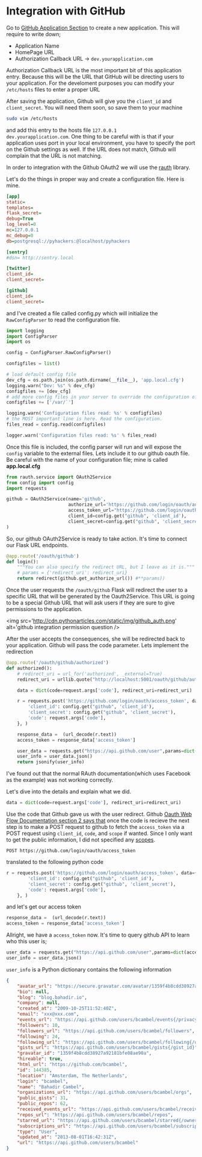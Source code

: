 # Integration with GitHub

Go to [GitHub Application Section](https://github.com/settings/applications/new) to create a new application. This will require to write down;

- Application Name
- HomePage URL
- Authorization Callback URL -> <code>dev.yourapplication.com</code>

Authorization Callback URL is the most important bit of this application entry. Because this will be the URL that GitHub will be directing users
to your application. For the develoment purposes you can modify your <code>/etc/hosts</code> files to enter a proper URL

After saving the application, Github will give you the <code>client_id</code> and <code>client_secret</code>. You will need them soon, so save them to your machine

```bash
sudo vim /etc/hosts
```

and add this entry to the hosts file <code>127.0.0.1 dev.yourapplication.com</code>. One thing to be careful with is that if your application uses port in your local
environment, you have to specify the port on the Github settings as well. If the URL does not match, Github will complain that the URL is not matching.

In order to integration with the Github OAuth2 we will use the [rauth](https://github.com/litl/rauth) library.

Let's do the things in proper way and create a configuration file. Here is mine.

```cfg
[app]
static=
templates=
flask_secret=
debug=True
log_level=0
mc=127.0.0.1
mc_debug=0
db=postgresql://pyhackers:@localhost/pyhackers

[sentry]
#dsn= http://sentry.local

[twitter]
client_id=
client_secret=

[github]
client_id=
client_secret=
```

and I've created a file called config.py which will initialize the <code>RawConfigParser</code> to read the configuration file.

```python
import logging
import ConfigParser
import os

config = ConfigParser.RawConfigParser()

configfiles = list()

# load default config file
dev_cfg = os.path.join(os.path.dirname(__file__), 'app.local.cfg')
logging.warn("Dev: %s" % dev_cfg)
configfiles += [dev_cfg]
# add more config files in your server to override the configuration of your development environment
configfiles += ['/var/`']

logging.warn('Configuration files read: %s' % configfiles)
# the MOST important line is here. Read the configuration.
files_read = config.read(configfiles)

logger.warn('Configuration files read: %s' % files_read)
```

Once this file is included, the config parser will run and will expose the <code>config</code> variable to the external files. Lets include it to our github
oauth file. Be careful with the name of your configuration file; mine is called **app.local.cfg**

```python
from rauth.service import OAuth2Service
from config import config
import requests

github = OAuth2Service(name='github',
                       authorize_url='https://github.com/login/oauth/authorize',
                       access_token_url="https://github.com/login/oauth/access_token",
                       client_id=config.get("github", 'client_id'),
                       client_secret=config.get("github", 'client_secret')
)
```

So, our github OAuth2Service is ready to take action. It's time to connect our Flask URL endpoints.

```python
@app.route('/oauth/github')
def login():
    """You can also specify the redirect URL, but I leave as it is."""
    # params = {'redirect_uri': redirect_uri}
    return redirect(github.get_authorize_url()) #**params))
```

Once the user requests the <code>/oauth/github</code> Flask will redirect the user to a specific URL that will be generated by the Oauth2Service.
This URL is going to be a special Github URL that will ask users if they are sure to give permissions to the application.

<img src='http://cdn.pythonarticles.com/static/img/github_auth.png' alt='github integration permission question />

After the user accepts the consequences, she will be redirected back to your application. Github will pass the code parameter.
Lets implement the redirection

```python
@app.route('/oauth/github/authorized')
def authorized():
    # redirect_uri = url_for('authorized', _external=True)
    redirect_uri = urllib.quote("http://localhost:5001/oauth/github/authorized")

    data = dict(code=request.args['code'], redirect_uri=redirect_uri)

    r = requests.post('https://github.com/login/oauth/access_token', data={
        'client_id': config.get("github", 'client_id'),
        'client_secret': config.get("github", 'client_secret'),
        'code': request.args['code'],
    }, )

    response_data =  (url_decode(r.text))
    access_token = response_data['access_token']

    user_data = requests.get("https://api.github.com/user",params=dict(access_token=access_token))
    user_info = user_data.json()
    return jsonify(user_info)
```

I've found out that the normal RAuth documentation(which uses Facebook as the example) was not working correctly.

Let's dive into the details and explain what we did.

```python
data = dict(code=request.args['code'], redirect_uri=redirect_uri)
```

Use the code that Github gave us with the user redirect. Github [Oauth Web Flow Documentation section 2 says that](http://developer.github.com/v3/oauth/#web-application-flow) once the code is recieve the next step is to make a POST
request to github to fetch the <code>access_token</code> via a POST request using <code>client_id</code>, <code>code</code>, and <code>scope</code> if wanted.
Since I only want to get the public information, I did not specified any [scopes](http://developer.github.com/v3/oauth/#scopes).

```
POST https://github.com/login/oauth/access_token
```

translated to the following python code

```python
r = requests.post('https://github.com/login/oauth/access_token', data={
        'client_id': config.get("github", 'client_id'),
        'client_secret': config.get("github", 'client_secret'),
        'code': request.args['code'],
    }, )
```

and let's get our access token

```python
response_data =  (url_decode(r.text))
access_token = response_data['access_token']
```

Allright, we have a <code>access_token</code> now. It's time to query github API to learn who this user is;

```python
user_data = requests.get("https://api.github.com/user",params=dict(access_token=access_token))
user_info = user_data.json()
```

<code>user_info</code> is a Python dictionary contains the following information

```json
{
    "avatar_url": "https://secure.gravatar.com/avatar/1359f4b8cdd38927a92181bfe08ae90a?d=https://a248.e.akamai.net/assets.github.com%2Fimages%2Fgravatars%2Fgravatar-user-420.png",
    "bio": null,
    "blog": "blog.bahadir.io",
    "company": null,
    "created_at": "2009-10-25T11:52:40Z",
    "email": "xxx@xxx.com",
    "events_url": "https://api.github.com/users/bcambel/events{/privacy}",
    "followers": 10,
    "followers_url": "https://api.github.com/users/bcambel/followers",
    "following": 24,
    "following_url": "https://api.github.com/users/bcambel/following{/other_user}",
    "gists_url": "https://api.github.com/users/bcambel/gists{/gist_id}",
    "gravatar_id": "1359f4b8cdd38927a92181bfe08ae90a",
    "hireable": true,
    "html_url": "https://github.com/bcambel",
    "id": 144385,
    "location": "Amsterdam, The Netherlands",
    "login": "bcambel",
    "name": "Bahadir Cambel",
    "organizations_url": "https://api.github.com/users/bcambel/orgs",
    "public_gists": 31,
    "public_repos": 62,
    "received_events_url": "https://api.github.com/users/bcambel/received_events",
    "repos_url": "https://api.github.com/users/bcambel/repos",
    "starred_url": "https://api.github.com/users/bcambel/starred{/owner}{/repo}",
    "subscriptions_url": "https://api.github.com/users/bcambel/subscriptions",
    "type": "User",
    "updated_at": "2013-08-01T16:42:31Z",
    "url": "https://api.github.com/users/bcambel"
}
```




